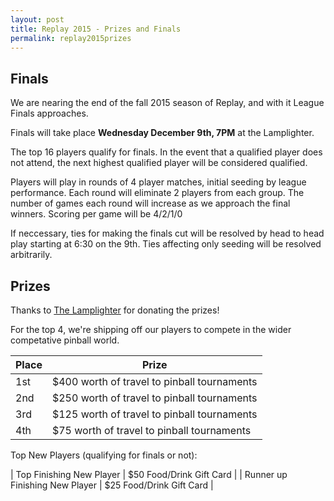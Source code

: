 ```yaml
---
layout: post
title: Replay 2015 - Prizes and Finals
permalink: replay2015prizes
---
```


## Finals

We are nearing the end of the fall 2015 season of Replay, and with it League Finals approaches. 

Finals will take place **Wednesday December 9th, 7PM** at the Lamplighter.

The top 16 players qualify for finals. In the event that a qualified player does not attend, the next highest qualified player will be considered qualified. 

Players will play in rounds of 4 player matches, initial seeding by league performance. Each round will eliminate 2 players from each group. 
The number of games each round will increase as we approach the final winners. Scoring per game will be 4/2/1/0

If neccessary, ties for making the finals cut will be resolved by head to head play starting at 6:30 on the 9th. 
Ties affecting only seeding will be resolved arbitrarily. 


## Prizes

Thanks to [The Lamplighter](http://donnellygroup.ca/the-lamplighter/) for donating the prizes!

For the top 4, we're shipping off our players to compete in the wider competative pinball world. 

| Place | Prize |
| ----- | ------ |
| 1st   | $400 worth of travel to pinball tournaments |
| 2nd   | $250 worth of travel to pinball tournaments |
| 3rd   | $125 worth of travel to pinball tournaments |
| 4th   | $75 worth of travel to pinball tournaments  |

Top New Players (qualifying for finals or not): 

| Top Finishing New Player | $50 Food/Drink Gift Card |
| Runner up Finishing New Player | $25 Food/Drink Gift Card | 
